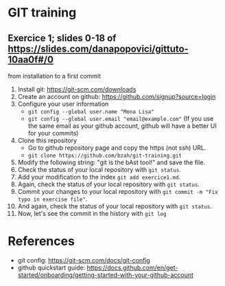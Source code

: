 # GIT training
## Exercice 1; slides 0-18 of https://slides.com/danapopovici/gittuto-10aa0f#/0
from installation to a first commit

1. Install git: https://git-scm.com/downloads
2. Create an account on github: https://github.com/signup?source=login
3. Configure your user information 
   - `git config --global user.name "Mona Lisa" ` 
   - `git config --global user.email "email@example.com"` (If you use the same email as your github account, github will have a better UI for your commits)
4. Clone this repository 
    - Go to github repository page and copy the https (not ssh) URL.
    - `git clone https://github.com/bzah/git-training.git`
5. Modify the following string: 
   "git is the bAst tool!" 
   and save the file.
6. Check the status of your local repository with `git status`.
7. Add your modification to the index `git add exercice1.md`.
9. Again, check the status of your local repository with `git status`.
10. Commit your changes to your local repository with `git commit -m "Fix typo in exercise file"`.
11. And again, check the status of your local repository with `git status`.
12. Now, let's see the commit in the history with `git log`

# References
- git config: https://git-scm.com/docs/git-config
- github quickstart guide: https://docs.github.com/en/get-started/onboarding/getting-started-with-your-github-account
